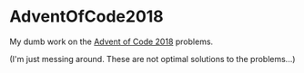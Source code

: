 # AdventOfCode2018
My dumb work on the [Advent of Code 2018](https://adventofcode.com/2018) problems.

(I'm just messing around. These are not optimal solutions to the problems...)
